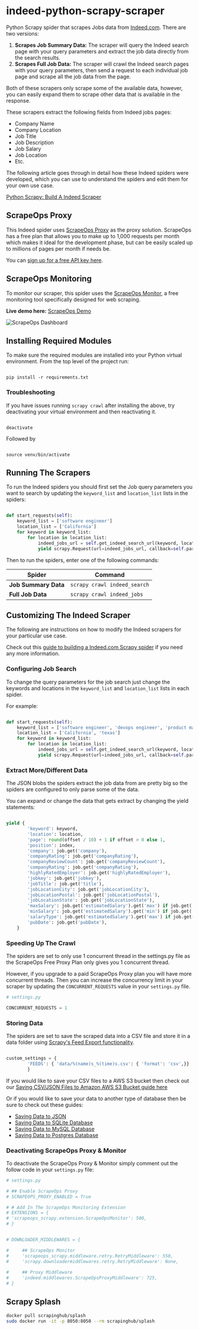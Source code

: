 # indeed-python-scrapy-scraper
Python Scrapy spider that scrapes Jobs data from [Indeed.com](https://www.indeed.com/). There are two versions:

1. **Scrapes Job Summary Data:** The scraper will query the Indeed search page with your query parameters and extract the job data directly from the search results.
2. **Scrapes Full Job Data:** The scraper will crawl the Indeed search pages with your query parameters, then send a request to each individual job page and scrape all the job data from the page.

Both of these scrapers only scrape some of the available data, however, you can easily expand them to scrape other data that is available in the response.

These scrapers extract the following fields from Indeed jobs pages:

- Company Name
- Company Location
- Job Title
- Job Description
- Job Salary
- Job Location
- Etc.

The following article goes through in detail how these Indeed spiders were developed, which you can use to understand the spiders and edit them for your own use case.

[Python Scrapy: Build A Indeed Scraper](https://scrapeops.io/python-scrapy-playbook/python-scrapy-indeed-scraper/)

## ScrapeOps Proxy
This Indeed spider uses [ScrapeOps Proxy](https://scrapeops.io/proxy-aggregator/) as the proxy solution. ScrapeOps has a free plan that allows you to make up to 1,000 requests per month which makes it ideal for the development phase, but can be easily scaled up to millions of pages per month if needs be.

You can [sign up for a free API key here](https://scrapeops.io/app/register/main).


## ScrapeOps Monitoring
To monitor our scraper, this spider uses the [ScrapeOps Monitor](https://scrapeops.io/monitoring-scheduling/), a free monitoring tool specifically designed for web scraping. 

**Live demo here:** [ScrapeOps Demo](https://scrapeops.io/app/login/demo) 

![ScrapeOps Dashboard](https://scrapeops.io/assets/images/scrapeops-promo-286a59166d9f41db1c195f619aa36a06.png)


## Installing Required Modules

To make sure the required modules are installed into your Python virtual environment.
From the top level of the project run:

```

pip install -r requirements.txt

```

### Troubleshooting

If you have issues running `scrapy crawl` after installing the above, try deactivating your virtual environment and then reactivating it.
```

deactivate

```
Followed by 

```

source venv/bin/activate

```



## Running The Scrapers

To run the Indeed spiders you should first set the Job query parameters you want to search by updating the `keyword_list` and `location_list` lists in the spiders:

```python

def start_requests(self):
    keyword_list = ['software engineer']
    location_list = ['California']
    for keyword in keyword_list:
        for location in location_list:
            indeed_jobs_url = self.get_indeed_search_url(keyword, location)
            yield scrapy.Request(url=indeed_jobs_url, callback=self.parse_search_results, meta={'keyword': keyword, 'location': location, 'offset': 0})

```

Then to run the spiders, enter one of the following commands:

| Spider  |      Command      |
|----------|-------------|
| **Job Summary Data** |  `scrapy crawl indeed_search` | 
| **Full Job Data** |  `scrapy crawl indeed_jobs` | 


## Customizing The Indeed Scraper
The following are instructions on how to modify the Indeed scrapers for your particular use case.

Check out this [guide to building a Indeed.com Scrapy spider](https://scrapeops.io/python-scrapy-playbook/python-scrapy-indeed-scraper/) if you need any more information.

### Configuring Job Search
To change the query parameters for the job search just change the keywords and locations in the `keyword_list` and `location_list` lists in each spider.

For example:

```python

def start_requests(self):
    keyword_list = ['software engineer', 'devops engineer', 'product manager']
    location_list = ['California', 'texas']
    for keyword in keyword_list:
        for location in location_list:
            indeed_jobs_url = self.get_indeed_search_url(keyword, location)
            yield scrapy.Request(url=indeed_jobs_url, callback=self.parse_search_results, meta={'keyword': keyword, 'location': location, 'offset': 0})

```

### Extract More/Different Data
The JSON blobs the spiders extract the job data from are pretty big so the spiders are configured to only parse some of the data. 

You can expand or change the data that gets extract by changing the yield statements:

```python

yield {
        'keyword': keyword,
        'location': location,
        'page': round(offset / 10) + 1 if offset > 0 else 1,
        'position': index,
        'company': job.get('company'),
        'companyRating': job.get('companyRating'),
        'companyReviewCount': job.get('companyReviewCount'),
        'companyRating': job.get('companyRating'),
        'highlyRatedEmployer': job.get('highlyRatedEmployer'),
        'jobkey': job.get('jobkey'),
        'jobTitle': job.get('title'),
        'jobLocationCity': job.get('jobLocationCity'),
        'jobLocationPostal': job.get('jobLocationPostal'),
        'jobLocationState': job.get('jobLocationState'),
        'maxSalary': job.get('estimatedSalary').get('max') if job.get('estimatedSalary') is not None else 0,
        'minSalary': job.get('estimatedSalary').get('min') if job.get('estimatedSalary') is not None else 0,
        'salaryType': job.get('estimatedSalary').get('max') if job.get('estimatedSalary') is not None else 'none',
        'pubDate': job.get('pubDate'),
    }

```

### Speeding Up The Crawl
The spiders are set to only use 1 concurrent thread in the settings.py file as the ScrapeOps Free Proxy Plan only gives you 1 concurrent thread.

However, if you upgrade to a paid ScrapeOps Proxy plan you will have more concurrent threads. Then you can increase the concurrency limit in your scraper by updating the `CONCURRENT_REQUESTS` value in your ``settings.py`` file.

```python
# settings.py

CONCURRENT_REQUESTS = 1

```

### Storing Data
The spiders are set to save the scraped data into a CSV file and store it in a data folder using [Scrapy's Feed Export functionality](https://docs.scrapy.org/en/latest/topics/feed-exports.html).

```python

custom_settings = {
        'FEEDS': { 'data/%(name)s_%(time)s.csv': { 'format': 'csv',}}
        }

```

If you would like to save your CSV files to a AWS S3 bucket then check out our [Saving CSV/JSON Files to Amazon AWS S3 Bucket guide here](https://scrapeops.io//python-scrapy-playbook/scrapy-save-aws-s3)

Or if you would like to save your data to another type of database then be sure to check out these guides:

- [Saving Data to JSON](https://scrapeops.io/python-scrapy-playbook/scrapy-save-json-files)
- [Saving Data to SQLite Database](https://scrapeops.io/python-scrapy-playbook/scrapy-save-data-sqlite)
- [Saving Data to MySQL Database](https://scrapeops.io/python-scrapy-playbook/scrapy-save-data-mysql)
- [Saving Data to Postgres Database](https://scrapeops.io/python-scrapy-playbook/scrapy-save-data-postgres)

### Deactivating ScrapeOps Proxy & Monitor
To deactivate the ScrapeOps Proxy & Monitor simply comment out the follow code in your `settings.py` file:

```python
# settings.py

# ## Enable ScrapeOps Proxy
# SCRAPEOPS_PROXY_ENABLED = True

# # Add In The ScrapeOps Monitoring Extension
# EXTENSIONS = {
# 'scrapeops_scrapy.extension.ScrapeOpsMonitor': 500, 
# }


# DOWNLOADER_MIDDLEWARES = {

#     ## ScrapeOps Monitor
#     'scrapeops_scrapy.middleware.retry.RetryMiddleware': 550,
#     'scrapy.downloadermiddlewares.retry.RetryMiddleware': None,
    
#     ## Proxy Middleware
#     'indeed.middlewares.ScrapeOpsProxyMiddleware': 725,
# }

```

## Scrapy Splash 
```bash
docker pull scrapinghub/splash
sudo docker run -it -p 8050:8050 --rm scrapinghub/splash
```


